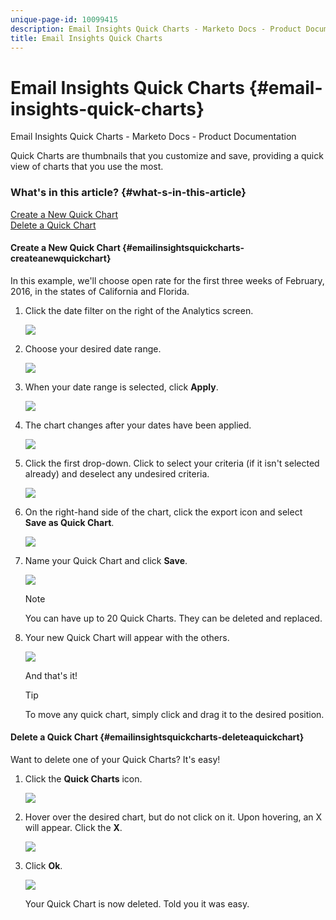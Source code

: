 ```yaml
---
unique-page-id: 10099415
description: Email Insights Quick Charts - Marketo Docs - Product Documentation
title: Email Insights Quick Charts
---
```


# Email Insights Quick Charts {#email-insights-quick-charts}

Email Insights Quick Charts - Marketo Docs - Product Documentation

Quick Charts are thumbnails that you customize and save, providing a quick view of charts that you use the most.

### What's in this article? {#what-s-in-this-article}

[Create a New Quick Chart](#emailinsightsquickcharts-createanewquickchart)  
[Delete a Quick Chart](#emailinsightsquickcharts-deleteaquickchart)

#### Create a New Quick Chart {#emailinsightsquickcharts-createanewquickchart}

In this example, we'll choose open rate for the first three weeks of February, 2016, in the states of California and Florida.

1. Click the date filter on the right of the Analytics screen.

   ![](assets/one-1.png)

1. Choose your desired date range.

   ![](assets/two-2.png)

1. When your date range is selected, click **Apply**.

   ![](assets/three-2.png)

1. The chart changes after your dates have been applied.

   ![](assets/four.png)

1. Click the first drop-down. Click to select your criteria (if it isn't selected already) and deselect any undesired criteria.

   ![](assets/5.png)

1. On the right-hand side of the chart, click the export icon and select **Save as Quick Chart**.

   ![](assets/six.png)

1. Name your Quick Chart and click **Save**.

   ![](assets/seven.png)

   >[!NOTE]
   >
   >You can have up to 20 Quick Charts. They can be deleted and replaced.

1. Your new Quick Chart will appear with the others.

   ![](assets/8.png)

   And that's it!

   >[!TIP]
   >
   >To move any quick chart, simply click and drag it to the desired position.

#### Delete a Quick Chart {#emailinsightsquickcharts-deleteaquickchart}

Want to delete one of your Quick Charts? It's easy!

1. Click the **Quick Charts** icon.

   ![](assets/nine.png)

1. Hover over the desired chart, but do not click on it. Upon hovering, an X will appear. Click the **X**.

   ![](assets/ten.png)

1. Click **Ok**.

   ![](assets/eleven.png)

   Your Quick Chart is now deleted. Told you it was easy.

